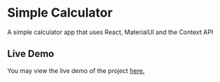 # Simple Calculator

A simple calculator app that uses React, MaterialUI and the Context API

## Live Demo

You may view the live demo of the project [here.](https://jove0610.github.io/simple-calculator/)
